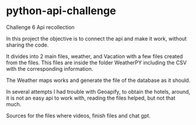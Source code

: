 # python-api-challenge
Challenge 6 Api recollection

In this project the objective is to connect the api and make it work, without sharing the code. 


It divides into 2 main files, weather, and Vacation with a few files created from the files. 
This files are inside the folder WeatherPY including the CSV with the corresponding information. 


The Weather maps works and generate the file of the database as it should. 

In several attempts I had trouble with Geoapify, to obtain the hotels, around, it is not an easy api to work with, reading the files helped, but not that much. 


Sources for the files where videos, finish files and chat gpt. 


